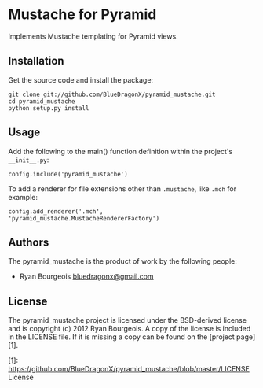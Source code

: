 
Mustache for Pyramid
====================

Implements Mustache templating for Pyramid views.


Installation
------------

Get the source code and install the package:

    git clone git://github.com/BlueDragonX/pyramid_mustache.git
    cd pyramid_mustache
    python setup.py install


Usage
-----

Add the following to the main() function definition within the project's `__init__.py`:

    config.include('pyramid_mustache')

To add a renderer for file extensions other than `.mustache`, like `.mch` for example:

    config.add_renderer('.mch', 'pyramid_mustache.MustacheRendererFactory')

Authors
-------

The pyramid_mustache is the product of work by the following people:

- Ryan Bourgeois <bluedragonx@gmail.com>

License
-------

The pyramid_mustache project is licensed under the BSD-derived license and is
copyright (c) 2012 Ryan Bourgeois. A copy of the license is included in the
LICENSE file. If it is missing a copy can be found on the [project page][1].

[1]: https://github.com/BlueDragonX/pyramid_mustache/blob/master/LICENSE	License

